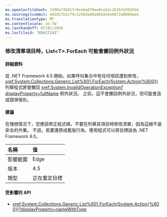 ```yaml
---
ms.openlocfilehash: 3300a74b81fc9eeba670ee0ceb2c2615fd3925bd
ms.sourcegitcommit: e02d17b2cf9c1258dadda4810a5e6072a0089aee
ms.translationtype: MT
ms.contentlocale: zh-TW
ms.lasthandoff: 07/01/2020
ms.locfileid: "85617142"
---
```

### <a name="listlttgtforeach-can-throw-exception-when-modifying-list-item"></a>修改清單項目時，List&lt;T&gt;.ForEach 可能會擲回例外狀況

#### <a name="details"></a>詳細資料

從 .NET Framework 4.5 開始，如果呼叫集合中有任何項目遭到修改，<xref:System.Collections.Generic.List%601.ForEach(System.Action{%600})> 列舉程式將會擲回 <xref:System.InvalidOperationException?displayProperty=fullName> 例外狀況。 之前，這不會擲回例外狀況，但可能會造成競爭情形。

#### <a name="suggestion"></a>建議

在理想情況下，您應該修正程式碼，不要在列舉其項目時修改清單，因為這絕不是安全的作業。 不過，若要還原成舊版行為，應用程式可以將目標設為 .NET Framework 4.0。

| 名稱    | 值       |
|:--------|:------------|
| 影響範圍   | Edge        |
| 版本 | 4.5         |
| 類型    | 正在重定目標 |

#### <a name="affected-apis"></a>受影響的 API

- <xref:System.Collections.Generic.List%601.ForEach(System.Action{%600})?displayProperty=nameWithType>
